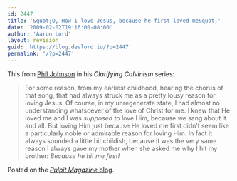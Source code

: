 ```yaml
---
id: 2447
title: '&quot;O, How I love Jesus, because he first loved me&quot;'
date: '2009-02-02T19:16:00-08:00'
author: 'Aaron Lord'
layout: revision
guid: 'https://blog.devlord.io/?p=2447'
permalink: '/?p=2447'
---
```


This from <a href="http://www.sfpulpit.com/2009/01/16/clarifying-calvinism-part-5/">Phil Johnson</a> in his <span class="Apple-style-span" style="font-style:italic;">Clarifying Calvinism</span> series:<div><blockquote>For some reason, from my earliest childhood, hearing the chorus of that song, that had always struck me as a pretty lousy reason for loving Jesus. Of course, in my unregenerate state, I had almost no understanding whatsoever of the love of Christ for me. I knew that He loved me and I was <em>supposed</em> to love Him, because we sang about it and all. But loving Him just because He loved me first didn’t seem like a particularly noble or admirable reason for loving Him. In fact it always sounded a little bit childish, because it was the very same reason I always gave my mother when she asked me why I hit my brother: <em>Because he hit me first!</em></blockquote></div><div>Posted on the <span class="Apple-style-span" style="font-style:italic;"><a href="http://www.sfpulpit.com/2009/01/16/clarifying-calvinism-part-5/">Pulpit Magazine</a></span><a href="http://www.sfpulpit.com/2009/01/16/clarifying-calvinism-part-5/"> blog</a>.<br /></div>